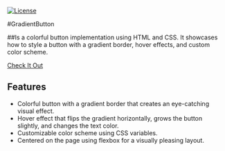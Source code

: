
[![License](https://img.shields.io/badge/License-MIT-blue.svg)](https://github.com/git/git-scm.com/blob/main/MIT-LICENSE.txt)

#GradientButton 

##Is a colorful button implementation using HTML and CSS. It showcases how to style a button with a gradient border, hover effects, and custom color scheme.


[Check It Out](https://replit.com/@prettygenius/GradientButton) 

## Features

- Colorful button with a gradient border that creates an eye-catching visual effect.
- Hover effect that flips the gradient horizontally, grows the button slightly, and changes the text color.
- Customizable color scheme using CSS variables.
- Centered on the page using flexbox for a visually pleasing layout.



